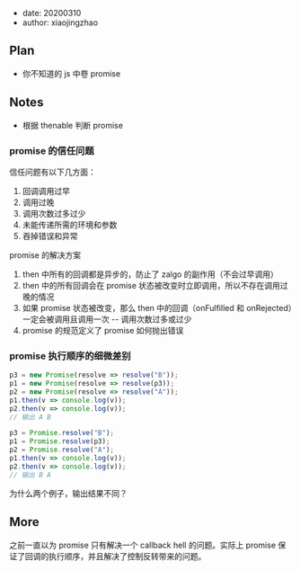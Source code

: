 - date: 20200310
- author: xiaojingzhao

## Plan

- 你不知道的 js 中卷 promise

## Notes

- 根据 thenable 判断 promise

### promise 的信任问题

信任问题有以下几方面：

1. 回调调用过早
2. 调用过晚
3. 调用次数过多过少
4. 未能传递所需的环境和参数
5. 吞掉错误和异常

promise 的解决方案

1. then 中所有的回调都是异步的，防止了 zalgo 的副作用（不会过早调用）
2. then 中的所有回调会在 promise 状态被改变时立即调用，所以不存在调用过晚的情况
3. 如果 promise 状态被改变，那么 then 中的回调（onFulfilled 和 onRejected）一定会被调用且调用一次 -- 调用次数过多或过少
4. promise 的规范定义了 promise 如何抛出错误

### promise 执行顺序的细微差别

```js
p3 = new Promise(resolve => resolve("B"));
p1 = new Promise(resolve => resolve(p3));
p2 = new Promise(resolve => resolve("A"));
p1.then(v => console.log(v));
p2.then(v => console.log(v));
// 输出 A B
```

```js
p3 = Promise.resolve("B");
p1 = Promise.resolve(p3);
p2 = Promise.resolve("A");
p1.then(v => console.log(v));
p2.then(v => console.log(v));
// 输出 B A
```

为什么两个例子，输出结果不同？

## More

之前一直以为 promise 只有解决一个 callback hell 的问题。实际上 promise 保证了回调的执行顺序，并且解决了控制反转带来的问题。

